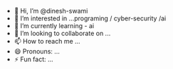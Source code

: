- 👋 Hi, I’m @dinesh-swami
- 👀 I’m interested in ...programing / cyber-security /ai
- 🌱 I’m currently learning - ai 
- 💞️ I’m looking to collaborate on ...
- 📫 How to reach me ...
- 😄 Pronouns: ...
- ⚡ Fun fact: ...

<!---
dinesh-swami/dinesh-swami is a ✨ special ✨ repository because its `README.md` (this file) appears on your GitHub profile.
You can click the Preview link to take a look at your changes.
--->
